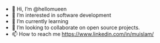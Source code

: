 - 👋 Hi, I’m @hellomueen
- 👀 I’m interested in software development
- 🌱 I’m currently learning 
- 💞️ I’m looking to collaborate on open source projects.
- 📫 How to reach me https://www.linkedin.com/in/muislam/
